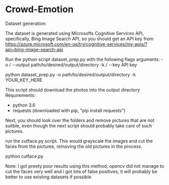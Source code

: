 # Crowd-Emotion

Dataset generation:

The dataset is generated using Microsofts Cognitive Services API, specifically, Bing Image Search API, so you should get an API key from https://azure.microsoft.com/en-us/try/cognitive-services/my-apis/?api=bing-image-search-api

Run the python script dataset_prep.py with the following flags arguments:
-o / --output path/to/desired/output/directory
-k / --key API key 

python dataset_prep.py -o path/to/desired/output/directory -k YOUR_KEY_HERE

This script should download the photos into the output directory
Requirements:
 - python 3.6 
 - requests (downloaded with pip, "pip install requests")

Next, you should look over the folders and remove pictures that are not suitble, even though the next script should probably take care of such pictures.

run the cutface.py script. This would grayscale the images and cut the faces from the pictures, removing the old pictures in the process.

python cutface.py

Note: I got preety poor results using this method, opencv did not manage to cut the faces very well and i got lots of false positives, it will probably be better to use existing datasets if possible